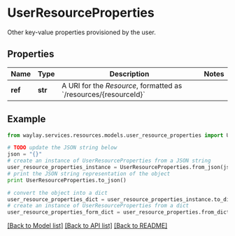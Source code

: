 # UserResourceProperties

Other key-value properties provisioned by the user.

## Properties

Name | Type | Description | Notes
------------ | ------------- | ------------- | -------------
**ref** | **str** | A URI for the _Resource_, formatted as &#x60;/resources/{resourceId}&#x60; | 

## Example

```python
from waylay.services.resources.models.user_resource_properties import UserResourceProperties

# TODO update the JSON string below
json = "{}"
# create an instance of UserResourceProperties from a JSON string
user_resource_properties_instance = UserResourceProperties.from_json(json)
# print the JSON string representation of the object
print UserResourceProperties.to_json()

# convert the object into a dict
user_resource_properties_dict = user_resource_properties_instance.to_dict()
# create an instance of UserResourceProperties from a dict
user_resource_properties_form_dict = user_resource_properties.from_dict(user_resource_properties_dict)
```
[[Back to Model list]](../README.md#documentation-for-models) [[Back to API list]](../README.md#documentation-for-api-endpoints) [[Back to README]](../README.md)


